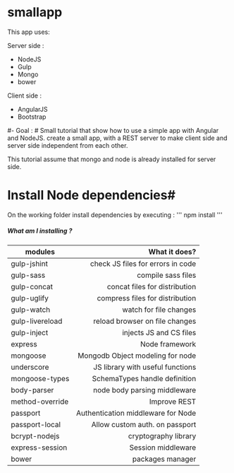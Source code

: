 # smallapp

This app uses: 

Server side :
 - NodeJS
 - Gulp
 - Mongo
 - bower

Client side :
 - AngularJS
 - Bootstrap


#- Goal : #
Small tutorial that show how to use a simple app with
Angular and NodeJS.
create a small app, with a REST server to make client side and server side independent from each other. 


This tutorial assume that mongo and node is already installed for server side.

# Install Node dependencies#
On the working folder install dependencies by executing :
   '''
   npm install
   '''

##### What am I installing ?

| modules      	| What it does? | 
| ------------- |-------------:|
| gulp-jshint   | check JS files for errors in code |
| gulp-sass    	| compile sass files |
| gulp-concat 	| concat files for distribution |
| gulp-uglify	| compress files for distribution |
| gulp-watch 	| watch for file changes |
| gulp-livereload| reload browser on file changes |
| gulp-inject 	| injects JS and CS files |
| express 		| Node framework |
| mongoose 		| Mongodb Object modeling for node |
| underscore 	| JS library with useful functions |
| mongoose-types| SchemaTypes handle definition |
| body-parser 	| node body parsing middleware |
| method-override | Improve REST |
| passport 		| Authentication middleware for Node |
| passport-local | Allow custom auth. on passport |
| bcrypt-nodejs | cryptography library |
| express-session | Session middleware |
| bower 		| packages manager |
